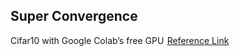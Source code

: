 ## Super Convergence

Cifar10 with Google Colab’s free GPU 
[Reference Link](https://mc.ai/tutorial-1-cifar10-with-google-colabs-free-gpu%E2%80%8A-%E2%80%8A92-5/)
